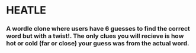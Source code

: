 # HEATLE 

### A wordle clone where users have 6 guesses to find the correct word but with a twist!. The only clues you will recieve is how hot or cold (far or close) your guess was from the actual word. 

